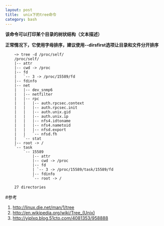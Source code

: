 ```yaml
---
layout: post
title:  unix下的tree命令
category: bash
---
```


**该命令可以打印某个目录的树状结构（文本描述）**

**正常情况下，它使用字母排序，建议使用--dirsfirst选项让目录和文件分开排序**
        
        ~> tree -d /proc/self/
        /proc/self/
        |-- attr
        |-- cwd -> /proc
        |-- fd
        |   `-- 3 -> /proc/15589/fd
        |-- fdinfo
        |-- net
        |   |-- dev_snmp6
        |   |-- netfilter
        |   |-- rpc
        |   |   |-- auth.rpcsec.context
        |   |   |-- auth.rpcsec.init
        |   |   |-- auth.unix.gid
        |   |   |-- auth.unix.ip
        |   |   |-- nfs4.idtoname
        |   |   |-- nfs4.nametoid
        |   |   |-- nfsd.export
        |   |   `-- nfsd.fh
        |   `-- stat
        |-- root -> /
        `-- task
            `-- 15589
                |-- attr
                |-- cwd -> /proc
                |-- fd
                | `-- 3 -> /proc/15589/task/15589/fd
                |-- fdinfo
                `-- root -> /

        27 directories
        
#参考
1. <http://linux.die.net/man/1/tree>
1. <http://en.wikipedia.org/wiki/Tree_(Unix)>
1. <http://yjplxq.blog.51cto.com/4081353/958888>
